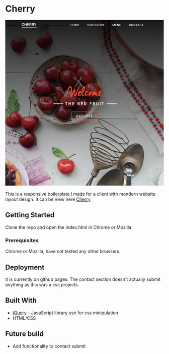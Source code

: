 


# Cherry

![ScreenShot](https://github.com/jixuni/Cherry/blob/master/images/screenshot.png)

This is a responsive boilerplate I made for a client with mondern website layout design. It can be view here [Cherry](https://jixuni.github.io/Cherry/index.html)

## Getting Started

Clone the repo and open the index.html in Chrome or Mozilla.

### Prerequisites

Chrome or Mozilla, have not tested any other browsers.

## Deployment

It is currently on github pages. The contact section doesn't actually submit anything as this was a css projects. 

## Built With

* [jQuery](https://jquery.com/) - JavaScript library use for css minipulation
* HTML/CSS 


## Future build
- Add functionality to contact submit


